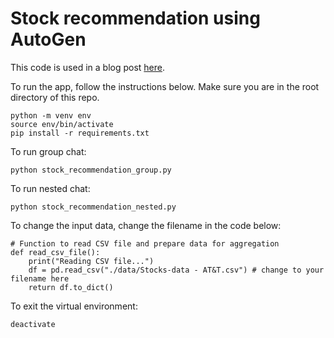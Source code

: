 # Stock recommendation using AutoGen

This code is used in a blog post [here](https://medium.com/@ngyibin/multi-agent-workflows-using-autogen-for-stock-recommendation-d9a91c3e7eef).

To run the app, follow the instructions below. Make sure you are in the root directory of this repo.
```
python -m venv env
source env/bin/activate
pip install -r requirements.txt
```

To run group chat:
```
python stock_recommendation_group.py
```

To run nested chat:
```
python stock_recommendation_nested.py
```

To change the input data, change the filename in the code below:
```
# Function to read CSV file and prepare data for aggregation
def read_csv_file():
    print("Reading CSV file...")
    df = pd.read_csv("./data/Stocks-data - AT&T.csv") # change to your filename here
    return df.to_dict()
```

To exit the virtual environment:
```
deactivate
```


